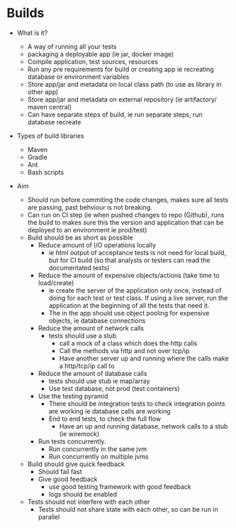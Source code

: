 # Builds

- What is it?
  - A way of running all your tests
  - packaging a deployable app (ie jar, docker image)
  - Compile application, test sources, resources
  - Run any pre requirements for build or creating app ie recreating database or environment variables
  - Store app/jar and metadata on local class path (to use as library in other app)
  - Store app/jar and metadata on external repository (ie artifactory/ maven central)
  - Can have separate steps of build, ie run separate steps, run database recreate

- Types of build libraries
  -  Maven
  - Gradle
  - Ant
  - Bash scripts

- Aim
  - Should run before commiting the code changes, makes sure all tests are passing, past behviour is not breaking.
  - Can run on CI step (ie when pushed changes to repo (Github), runs the build to makes sure this the version and application that can be deployed to an environment ie prod/test)
  - Build should be as short as possible
    - Reduce amount of I/O operations locally
      - ie html output of acceptance tests is not need for local build, but for CI build (so that analysts or testers can read the documentated tests)
    - Reduce the amount of expensive objects/actions (take time to load/create)
      - ie create the server of the application only once, instead of doing for each test or test class. If using a live server, run the application at the beginning of all the tests that need it.
      - The in the app should use object pooling for expensive objects, ie database connections
    - Reduce the amount of network calls
      - tests should use a stub
        - call a mock of a  class which does the http calls
        - Call the methods via http and not over tcp/ip
        - Have another server up and running where the calls make a http/tcp/ip call to
    - Reduce the amount of database calls
      - tests should use stub ie map/array
      - Use test database, not prod (test containers)
    - Use the testing pyramid
      - There should be integration tests to check integration points are working ie database calls are working
      - End to end tests, to check the full flow
        - Have an up and running database, network calls to a stub (ie wiremock)
    - Run tests concurrently.
      - Run concurrently in the same jvm
      - Run concurrently on multiple jvms
  - Build should give quick feedback
    - Should fail fast
    - Give good feedback
      - use good testing framework with good feedback
      - logs should be enabled
  - Tests should not interfere with each other
    - Tests should not share state with each other, so can be run in parallel

